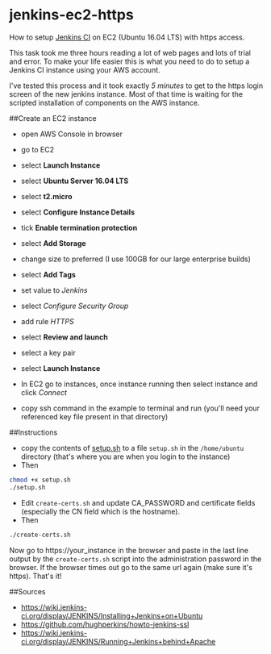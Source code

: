 # jenkins-ec2-https
How to setup [Jenkins CI](https://jenkins.io/) on EC2 (Ubuntu 16.04 LTS) with https access.

This task took me three hours reading a lot of web pages and lots of trial and error. To make your life easier this is what you need to do to setup a Jenkins CI instance using your AWS account.

I've tested this process and it took exactly *5 minutes* to get to the https login screen of the new jenkins instance. Most of that time is waiting for the scripted installation of components on the AWS instance.

##Create an EC2 instance
* open AWS Console in browser
* go to EC2
* select **Launch Instance**
* select **Ubuntu Server 16.04 LTS**
* select **t2.micro**
* select **Configure Instance Details**
* tick **Enable termination protection**
* select **Add Storage**
* change size to preferred (I use 100GB for our large enterprise builds)
* select **Add Tags**
* set value to *Jenkins*
* select *Configure Security Group*
* add rule *HTTPS*
* select **Review and launch**
* select a key pair
* select **Launch Instance**

* In EC2 go to instances, once instance running then select instance and click *Connect*
* copy ssh command in the example to terminal and run (you'll need your referenced key file present in that directory)

##Instructions
* copy the contents of [setup.sh](setup.sh) to a file `setup.sh` in the `/home/ubuntu` directory (that's where you are when you login to the instance)
* Then 
```bash
chmod +x setup.sh
./setup.sh
```
* Edit `create-certs.sh` and update CA_PASSWORD and certificate fields (especially the CN field which is the hostname).
* Then
```bash
./create-certs.sh
```
Now go to https://your_instance in the browser and paste in the last line output by the `create-certs.sh` script into the administration password in the browser. If the browser times out go to the same url again (make sure it's https). That's it!

##Sources
* https://wiki.jenkins-ci.org/display/JENKINS/Installing+Jenkins+on+Ubuntu
* https://github.com/hughperkins/howto-jenkins-ssl
* https://wiki.jenkins-ci.org/display/JENKINS/Running+Jenkins+behind+Apache
